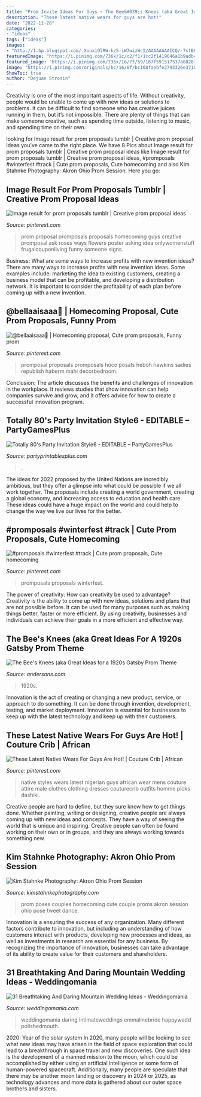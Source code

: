 ```yaml
---
title: "Prom Invite Ideas For Guys ~ The Bee&#039;s Knees (aka Great Ideas For A 1920s Gatsby Prom Theme"
description: "These latest native wears for guys are hot!"
date: "2022-11-28"
categories:
- "ideas"
tags: ["ideas"]
images:
- "http://1.bp.blogspot.com/_XuuxiOlRW-k/S-iW7wizWcI/AAAAAAAAICQ/-7stB6d5PUw/s1600/Alisha+%26+Josh+(prom)-49.jpg"
featuredImage: "https://i.pinimg.com/736x/1c/c2/f1/1cc2f1419646a1b9adb4ee409816ddf9.jpg"
featured_image: "https://i.pinimg.com/736x/16/7f/59/167f591517537a6828f4d6ddb07867d6--dance-proposal-proposal-ideas.jpg"
image: "https://i.pinimg.com/originals/bc/16/8f/bc168faebfe2793326e3710fe3fa8672.jpg"
ShowToc: true
author: "Dejuan Strosin"
---
```



Creativity is one of the most important aspects of life. Without creativity, people would be unable to come up with new ideas or solutions to problems. It can be difficult to find someone who has creative juices running in them, but it’s not impossible. There are plenty of things that can make someone creative, such as spending time outside, listening to music, and spending time on their own.

	

		
looking for Image result for prom proposals tumblr | Creative prom proposal ideas you've came to the right place. We have 8 Pics about Image result for prom proposals tumblr | Creative prom proposal ideas like Image result for prom proposals tumblr | Creative prom proposal ideas, #promposals #winterfest #track | Cute prom proposals, Cute homecoming and also Kim Stahnke Photography: Akron Ohio Prom Session. Here you go:
		
    
## Image Result For Prom Proposals Tumblr | Creative Prom Proposal Ideas

<img loading=lazy src="https://i.pinimg.com/originals/bc/16/8f/bc168faebfe2793326e3710fe3fa8672.jpg" onerror="this.onerror=null;this.src='https://tse1.mm.bing.net/th?id=OIP.7S951Iplr4ynssb85pB1QwHaJ6&amp;pid=15.1';" alt="Image result for prom proposals tumblr | Creative prom proposal ideas">

_Source: pinterest.com_

>prom proposal promposals proposals homecoming guys creative promposal ask roses ways flowers poster asking idea onlywomenstuff frugalcouponliving funny someone signs. 

	

Business: What are some ways to increase profits with new invention ideas?
There are many ways to increase profits with new invention ideas. Some examples include: marketing the idea to existing customers, creating a business model that can be profitable, and developing a distribution network. It is important to consider the profitability of each plan before coming up with a new invention.

    
## @bellaaisaaa🖤 | Homecoming Proposal, Cute Prom Proposals, Funny Prom

<img loading=lazy src="https://i.pinimg.com/736x/19/b5/a6/19b5a6e2b6b0bd860cbb0f8315411de0.jpg" onerror="this.onerror=null;this.src='https://tse3.mm.bing.net/th?id=OIP.4ASa4udMJRxmAo_8kUkJdAHaJ4&amp;pid=15.1';" alt="@bellaaisaaa🖤 | Homecoming proposal, Cute prom proposals, Funny prom">

_Source: pinterest.com_

>promposal proposals promposals hoco posals heboh hawkins sadies republish haberm mahi decorbedroom. 

	

Conclusion:
The article discusses the benefits and challenges of innovation in the workplace. It reviews studies that show innovation can help companies survive and grow, and it offers advice for how to create a successful innovation program.

    
## Totally 80&#039;s Party Invitation Style6 - EDITABLE – PartyGamesPlus

<img loading=lazy src="https://cdn.shopify.com/s/files/1/0838/6135/products/80s-party-invitation-editable-personalized-6_1200x1200.png?v=1496863765" onerror="this.onerror=null;this.src='https://tse1.mm.bing.net/th?id=OIP.RDmwlWsXmw20Mdy2kpA2MwHaKR&amp;pid=15.1';" alt="Totally 80&#039;s Party Invitation Style6 - EDITABLE – PartyGamesPlus">

_Source: partyprintablesplus.com_

>. 

	

The ideas for 2022 proposed by the United Nations are incredibly ambitious, but they offer a glimpse into what could be possible if we all work together. The proposals include creating a world government, creating a global economy, and increasing access to education and health care. These ideas could have a huge impact on the world and could help to change the way we live our lives for the better.

    
## #promposals #winterfest #track | Cute Prom Proposals, Cute Homecoming

<img loading=lazy src="https://i.pinimg.com/736x/16/7f/59/167f591517537a6828f4d6ddb07867d6--dance-proposal-proposal-ideas.jpg" onerror="this.onerror=null;this.src='https://tse3.mm.bing.net/th?id=OIP.3Fn1IiFbKGk1WGX5qJb32gHaJ3&amp;pid=15.1';" alt="#promposals #winterfest #track | Cute prom proposals, Cute homecoming">

_Source: pinterest.com_

>promposals proposals winterfest. 

	

The power of creativity: How can creativity be used to advantage?
Creativity is the ability to come up with new ideas, solutions and plans that are not possible before. It can be used for many purposes such as making things better, faster or more efficient. By using creativity, businesses and individuals can achieve their goals in a more efficient and effective way.

    
## The Bee&#039;s Knees (aka Great Ideas For A 1920s Gatsby Prom Theme

<img loading=lazy src="https://www.andersons.com/blog/wp-content/uploads/2015/04/Back-to-the-20s-Theme-768x393.jpg" onerror="this.onerror=null;this.src='https://tse1.mm.bing.net/th?id=OIP.34KojIdtxA-0mrzBzS30WAHaDy&amp;pid=15.1';" alt="The Bee&#039;s Knees (aka Great Ideas for a 1920s Gatsby Prom Theme">

_Source: andersons.com_

>1920s. 

	

Innovation is the act of creating or changing a new product, service, or approach to do something. It can be done through invention, development, testing, and market deployment. Innovation is essential for businesses to keep up with the latest technology and keep up with their customers.

    
## These Latest Native Wears For Guys Are Hot! | Couture Crib | African

<img loading=lazy src="https://i.pinimg.com/736x/1c/c2/f1/1cc2f1419646a1b9adb4ee409816ddf9.jpg" onerror="this.onerror=null;this.src='https://tse3.mm.bing.net/th?id=OIP.06fJcgTwJiUv0UKJbZ9iaAHaJM&amp;pid=15.1';" alt="These Latest Native Wears For Guys Are Hot! | Couture Crib | African">

_Source: pinterest.com_

>native styles wears latest nigerian guys african wear mens couture attire male clothes clothing dresses couturecrib outfits homme picks dashiki. 

	

Creative people are hard to define, but they sure know how to get things done. Whether painting, writing or designing, creative people are always coming up with new ideas and concepts. They have a way of seeing the world that is unique and inspiring. Creative people can often be found working on their own or in groups, and they are always working towards something new.

    
## Kim Stahnke Photography: Akron Ohio Prom Session

<img loading=lazy src="http://1.bp.blogspot.com/_XuuxiOlRW-k/S-iW7wizWcI/AAAAAAAAICQ/-7stB6d5PUw/s1600/Alisha+%26+Josh+(prom)-49.jpg" onerror="this.onerror=null;this.src='https://tse1.mm.bing.net/th?id=OIP.Zvz_KWvGk0mrn_u6aD17CAHaLG&amp;pid=15.1';" alt="Kim Stahnke Photography: Akron Ohio Prom Session">

_Source: kimstahnkephotography.com_

>prom poses couples homecoming cute couple proms akron session ohio pose tweet dance. 

	

Innovation is a ensuring the success of any organization. Many different factors contribute to innovation, but including an understanding of how customers interact with products, developing new processes and ideas, as well as investments in research are essential for any business. By recognizing the importance of innovation, businesses can take advantage of its ability to create value for their customers and shareholders.

    
## 31 Breathtaking And Daring Mountain Wedding Ideas - Weddingomania

<img loading=lazy src="https://i.weddingomania.com/31-breathtaking-mountain-wedding-ideas-23-500x749.jpg" onerror="this.onerror=null;this.src='https://tse1.mm.bing.net/th?id=OIP.HjoLbSFy5DTwHaXkrtHrPQHaLG&amp;pid=15.1';" alt="31 Breathtaking And Daring Mountain Wedding Ideas - Weddingomania">

_Source: weddingomania.com_

>weddingomania daring intimateweddings emmalinebride happywedd polishedmouth. 

	

2020: Year of the solar system
In 2020, many people will be looking to see what new ideas may have arisen in the field of space exploration that could lead to a breakthrough in space travel and new discoveries. One such idea is the development of a manned mission to the moon, which could be accomplished by either using an artificial intelligence or some form of human-powered spacecraft. Additionally, many people are speculate that there may be another moon landing or discovery in 2024 or 2025, as technology advances and more data is gathered about our outer space brothers and sisters.

